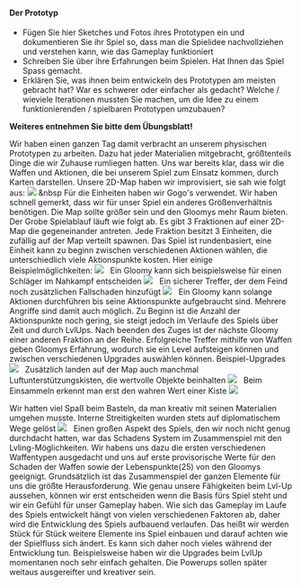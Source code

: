 #### Der Prototyp

- Fügen Sie hier Sketches und Fotos ihres Prototypen ein und dokumentieren Sie ihr Spiel so, dass man die Spielidee nachvollziehen und verstehen kann, wie das Gameplay funktioniert
- Schreiben Sie über ihre Erfahrungen beim Spielen. Hat Ihnen das Spiel Spass gemacht. 
- Erklären Sie, was ihnen beim entwickeln des Prototypen am meisten gebracht hat? War es schwerer oder einfacher als gedacht? Welche / wieviele Iterationen mussten Sie machen, um die Idee zu einem funktionierenden / spielbaren Prototypen umzubauen?

__Weiteres entnehmen Sie bitte dem Übungsblatt!__

Wir haben einen ganzen Tag damit verbracht an unserem physischen Prototypen zu arbeiten.
Dazu hat jeder Materialien mitgebracht, größtenteils Dinge die wir Zuhause rumliegen hatten.
Uns war bereits klar, dass wir die Waffen und Aktionen, die bei unserem Spiel zum Einsatz kommen, durch Karten darstellen. Unsere 2D-Map haben wir improvisiert, sie sah wie folgt aus:
![](./images/IMG_5162.JPG)
&nbsp
Für die Einheiten haben wir Gogo's verwendet. Wir haben schnell gemerkt, dass wir für unser Spiel ein anderes Größenverhältnis benötigen. Die Map sollte größer sein und den Gloomys mehr Raum bieten. Der Grobe Spielablauf läuft wie folgt ab. Es gibt 3 Fraktionen auf einer 2D-Map die gegeneinander antreten. Jede Fraktion besitzt 3 Einheiten, die zufällig auf der Map verteilt spawnen. Das Spiel ist rundenbasiert, eine Einheit kann zu beginn zwischen verschiedenen Aktionen wählen, die unterschiedlich viele Aktionspunkte kosten. Hier einige Beispielmöglichkeiten: ![](./images/IMG_5146.JPG)
&nbsp;
Ein Gloomy kann sich beispielsweise für einen Schläger im Nahkampf entscheiden
![](./images/IMG_5109.JPG)
&nbsp;
Ein sicherer Treffer, der dem Feind noch zusätzlichen Fallschaden hinzufügt
![](./images/IMG_5111.JPG)
&nbsp;
Ein Gloomy kann solange Aktionen durchführen bis seine Aktionspunkte aufgebraucht sind.
Mehrere Angriffe sind damit auch möglich. Zu Beginn ist die Anzahl der Aktionspunkte noch gering, sie steigt jedoch im Verlaufe des Spiels über Zeit und durch LvlUps.
Nach beenden des Zuges ist der nächste Gloomy einer anderen Fraktion an der Reihe.
Erfolgreiche Treffer mithilfe von Waffen geben Gloomys Erfahrung, wodurch sie ein Level aufsteigen können und zwischen verschiedenen Upgrades auswählen können.
Beispiel-Upgrades ![](./images/IMG_5157.JPG)
&nbsp;
Zusätzlich landen auf der Map auch manchmal Luftunterstützungskisten, die wertvolle Objekte beinhalten
![](./images/IMG_5140.JPG)
&nbsp;
Beim Einsammeln erkennt man erst den wahren Wert einer Kiste
![](./images/IMG_5145.JPG)
&nbsp;

Wir hatten viel Spaß beim Basteln, da man kreativ mit seinen Materialien umgehen musste.
Interne Streitigkeiten wurden stets auf diplomatischem Wege gelöst ![](./images/IMG_5102.JPG)
&nbsp;
Einen großen Aspekt des Spiels, den wir noch nicht genug durchdacht hatten, war das Schadens System im Zusammenspiel mit den Lvling-Möglichkeiten. Wir habens uns dazu die ersten verschiedenen Waffentypen ausgedacht und uns auf erste provisorische Werte für den Schaden der Waffen sowie der Lebenspunkte(25) von den Gloomys geeignigt. 
Grundsätzlich ist das Zusammenspiel der ganzen Elemente für uns die größte Herausforderung.
Wie genau unsere Fähigkeiten beim Lvl-Up aussehen, können wir erst entscheiden wenn die Basis fürs Spiel steht und wir ein Gefühl für unser Gameplay haben. Wie sich das Gameplay im Laufe des Spiels entwickelt hängt von vielen verschiedenen Faktoren ab, daher wird die Entwicklung des Spiels aufbauend verlaufen. Das heißt wir werden Stück für Stück weitere Elemente ins Spiel einbauen und darauf achten wie der Spielfluss sich ändert. Es kann sich daher noch vieles während der Entwicklung tun. Beispielsweise haben wir die Upgrades beim LvlUp momentanen noch sehr einfach gehalten. Die Powerups sollen später weitaus ausgereifter und kreativer sein.



